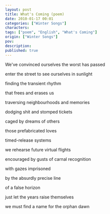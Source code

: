 ```yaml
---
layout: post
title: What's Coming (poem)
date: 2010-01-17 00:01
categories: ["Winter Songs"]
characters: 
tags: ["poem", "English", "What's Coming"]
origin: ["Winter Songs"]
pov: 
description: 
published: true
---
```


We've convinced ourselves the worst has passed

enter the street to see ourselves in sunlight

finding the transient rhythm

that frees and erases us

traversing neighbourhoods and memories

dodging shit and stomped tickets

caged by dreams of others

those prefabricated loves

timed-release systems

we rehearse future virtual flights

encouraged by gusts of carnal recognition

with gazes imprisoned

by the absurdly precise line

of a false horizon

just let the years raise themselves

we must find a name for the orphan dawn
